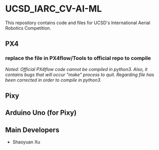 # UCSD_IARC_CV-AI-ML  
This repository contains code and files for UCSD's International Aerial Robotics Competition.  
## PX4  
### replace the file in PX4flow/Tools to official repo to compile
*Noted: Official PX4flow code cannot be compiled in python3. Also, it contains bugs that will occur "make" process to quit. Regarding file has been corrected in order to compile in python3.*  
## Pixy  
## Arduino Uno (for Pixy)  
## Main Developers
* Shaoyuan Xu

